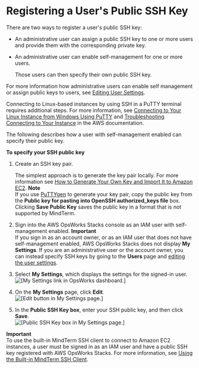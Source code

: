 # Registering a User's Public SSH Key<a name="security-settingsshkey"></a>

There are two ways to register a user's public SSH key:
+ An administrative user can assign a public SSH key to one or more users and provide them with the corresponding private key\.
+ An administrative user can enable self\-management for one or more users\.

  Those users can then specify their own public SSH key\.

For more information how administrative users can enable self management or assign public keys to users, see [Editing User Settings](opsworks-security-users-manage-edit.md)\.

Connecting to Linux\-based instances by using SSH in a PuTTY terminal requires additional steps\. For more information, see [Connecting to Your Linux Instance from Windows Using PuTTY](http://docs.aws.amazon.com/AWSEC2/latest/UserGuide/putty.html) and [Troubleshooting Connecting to Your Instance](http://docs.aws.amazon.com/AWSEC2/latest/UserGuide/TroubleshootingInstancesConnecting.html) in the AWS documentation\.

The following describes how a user with self\-management enabled can specify their public key\.

**To specify your SSH public key**

1. Create an SSH key pair\.

   The simplest approach is to generate the key pair locally\. For more information see [How to Generate Your Own Key and Import It to Amazon EC2](http://docs.aws.amazon.com/AWSEC2/latest/UserGuide/generating-a-keypair.html#how-to-generate-your-own-key-and-import-it-to-aws)\. 
**Note**  
If you use [PuTTYgen](http://www.putty.org/) to generate your key pair, copy the public key from the **Public key for pasting into OpenSSH authorized\_keys file** box\. Clicking **Save Public Key** saves the public key in a format that is not supported by MindTerm\.

1. Sign into the AWS OpsWorks Stacks console as an IAM user with self\-management enabled\. 
**Important**  
If you sign in as an account owner, or as an IAM user that does not have self\-management enabled, AWS OpsWorks Stacks does not display **My Settings**\. If you are an administrative user or the account owner, you can instead specify SSH keys by going to the **Users** page and [editing the user settings](opsworks-security-users-manage-edit.md)\.

1. Select **My Settings**, which displays the settings for the signed\-in user\.  
![\[My Settings link in OpsWorks dashboard.\]](http://docs.aws.amazon.com/opsworks/latest/userguide/images/permissions-mysettings-link.png)

1. On the **My Settings** page, click **Edit**\.  
![\[Edit button in My Settings page.\]](http://docs.aws.amazon.com/opsworks/latest/userguide/images/mysettings-editbutton.png)

1.  In the **Public SSH Key box**, enter your SSH public key, and then click **Save**\.   
![\[Public SSH Key box in My Settings page.\]](http://docs.aws.amazon.com/opsworks/latest/userguide/images/mysettings-setsshkey.png)

**Important**  
To use the built\-in MindTerm SSH client to connect to Amazon EC2 instances, a user must be signed in as an IAM user and have a public SSH key registered with AWS OpsWorks Stacks\. For more information, see [Using the Built\-in MindTerm SSH Client](workinginstances-ssh-mindterm.md)\.